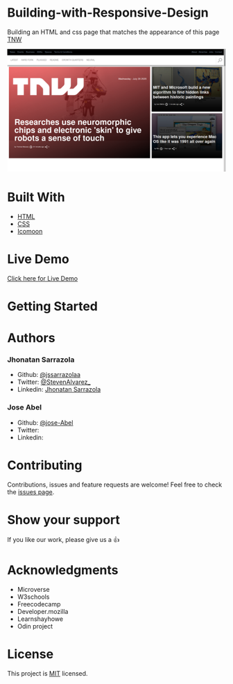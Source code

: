 # Building-with-Responsive-Design

Building an HTML and css page that matches the appearance of this page [TNW](https://thenextweb.com/)

<p align="center">
  <img src="./img/screenshot.png" width="850" title="Screenshot">
</p>

# Built With

- [HTML](https://developer.mozilla.org/en-US/docs/Web/HTML)
- [CSS](https://www.w3schools.com/css/)
- [Icomoon](https://icomoon.io/)


# Live Demo

[Click here for Live Demo](https://jssarrazolaa.github.io/NYT-Article-Space-Ripples_MPS/)

# Getting Started

# Authors

### Jhonatan Sarrazola

- Github: [@jssarrazolaa](https://github.com/jssarrazolaa)
- Twitter: [@StevenAlvarez_](https://twitter.com/StevenAlvarez_)
- Linkedin: [Jhonatan Sarrazola](https://www.linkedin.com/in/jhonatan-sarrazola-6a46a01a5/)

### Jose Abel

- Github: [@jose-Abel](https://github.com/jose-Abel)
- Twitter: []()
- Linkedin: []()

# Contributing

Contributions, issues and feature requests are welcome!
Feel free to check the [issues page](https://github.com/jssarrazolaa/Building-with-Responsive-Design/issues).

# Show your support

If you like our work, please give us a :+1:

# Acknowledgments

- Microverse
- W3schools
- Freecodecamp
- Developer.mozilla
- Learnshayhowe
- Odin project

# License

This project is [MIT](https://opensource.org/licenses/MIT) licensed.
